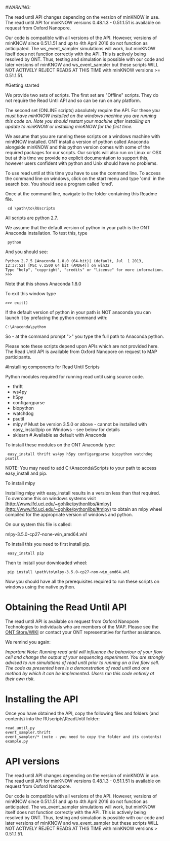 #*WARNING:*

The read until API changes depending on the version of minKNOW in use. The read until API for minKNOW versions 0.48.1.3 - 0.51.1.51 is available on request from Oxford Nanopore.  

Our code is compatible with all versions of the API. However, versions of minKNOW since 0.51.1.51 and up to 4th April 2016 do not function as anticipated. The ws_event_sampler simulations will work, but minKNOW itself does not function correctly with the API. This is actively being resolved by ONT. Thus, testing and simulation is possible with our code and later versions of minKNOW and ws_event_sampler but these scripts WILL NOT ACTIVELY REJECT READS AT THIS TIME with minKNOW versions >= 0.51.1.51.


#Getting started

We provide two sets of scripts. The first set are "Offline" scripts. They do not require the Read Until API and so can be run on any platform.

The second set (ONLINE scripts) absolutely require the API. For these *you must have minKNOW installed on the windows machine you are running this code on. Note you should restart your machine after installing an update to minKNOW or installing minKNOW for the first time.*

We assume that you are running these scripts on a windows machine with minKNOW installed. ONT install a version of python called Anaconda alongside minKNOW and this python version comes with some of the required packages for our scripts. Our scripts will also run on Linux or OSX but at this time we provide no explicit documentation to support this, however users confident with python and Unix should have no problems.

To use read until at this time you have to use the command line. To access the command line on windows, click on the start menu and type 'cmd' in the search box. You should see a program called 'cmd'.

Once at the command line, navigate to the folder containing this Readme file.

     cd \path\to\RUscripts

All scripts are python 2.7.

We assume that the default version of python in your path is the ONT Anaconda installation. To test this, type

     python

And you should see:

    Python 2.7.5 |Anaconda 1.8.0 (64-bit)| (default, Jul  1 2013, 12:37:52) [MSC v.1500 64 bit (AMD64)] on win32
    Type "help", "copyright", "credits" or "license" for more information.
    >>>

Note that this shows Anaconda 1.8.0

To exit this window type

    >>> exit()

If the default version of python in your path is NOT anaconda you can launch it by prefacing the python command with:

    C:\Anaconda\python

So - at the command prompt ">" you type the full path to Anaconda python.

Please note these scripts depend upon APIs which are not provided here. The Read Until API is available from Oxford Nanopore on request to MAP participants.

#Installing components for Read Until Scripts

Python modules required for running read until using source code.

* thrift
* ws4py
* h5py
* configargparse
* biopython
* watchdog
* psutil
* mlpy # Must be version 3.5.0 or above - cannot be installed with easy_install/pip on Windows - see below for details
* sklearn # Available as default with Anaconda



To install these modules on the ONT Anaconda type:



     easy_install thrift ws4py h5py configargparse biopython watchdog psutil

NOTE: You may need to add C:\Anaconda\Scripts to your path to access easy_install and pip.

To install mlpy

Installing mlpy with easy_install results in a version less than that required. To overcome this on windows systems visit [http://www.lfd.uci.edu/~gohlke/pythonlibs/#mlpy](http://www.lfd.uci.edu/~gohlke/pythonlibs/#mlpy) to obtain an mlpy wheel compiled for the appropriate version of windows and python.

On our system this file is called:

mlpy-3.5.0-cp27-none-win_amd64.whl


To install this you need to first install pip.

     easy_install pip

Then to install your downloaded wheel:

     pip install \path\to\mlpy-3.5.0-cp27-non-win_amd64.whl

Now you should have all the prerequisites required to run these scripts on windows using the native python.


# Obtaining the Read Until API

The read until API is available on request from Oxford Nanopore Technologies to individuals who are members of the MAP. Please see the [ONT Store/WIKI](http://wiki.nanoporetech.com) or contact your ONT representative for further assistance.

We remind you again:

*Important Note: Running read until will influence the behaviour of your flow cell and change the output of your sequencing experiment. You are strongly advised to run simulations of read until prior to running on a live flow cell. The code as presented here is a demonstration of read until and one method by which it can be implemented. Users run this code entirely at their own risk.*

# Installing the API

Once you have obtained the API, copy the following files and folders (and contents) into the RUscripts\ReadUntil folder:

    read_until.py
	event_sampler.thrift
    event_sampler/* (note - you need to copy the folder and its contents)
    example.py


# API versions

The read until API changes depending on the version of minKNOW in use. The read until API for minKNOW versions 0.48.1.3 - 0.51.1.51 is available on request from Oxford Nanopore.  

Our code is compatible with all versions of the API. However, versions of minKNOW since 0.51.1.51 and up to 4th April 2016 do not function as anticipated. The ws_event_sampler simulations will work, but minKNOW itself does not function correctly with the API. This is actively being resolved by ONT. Thus, testing and simulation is possible with our code and later versions of minKNOW and ws_event_sampler but these scripts WILL NOT ACTIVELY REJECT READS AT THIS TIME with minKNOW versions > 0.51.1.51.

